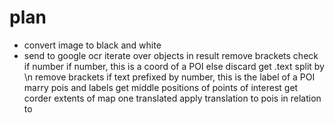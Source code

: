 # plan
- convert image to black and white
- send to google ocr
iterate over objects in result
    remove brackets
    check if number
        if number, this is a coord of a POI
        else discard
get .text
    split by \n
    remove brackets
    if text prefixed by number, this is the label of a POI
marry pois and labels
get middle positions of points of interest
    get corder extents of map one translated
    apply translation to pois in relation to 
